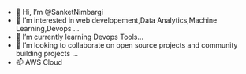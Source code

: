 - 👋 Hi, I’m @SanketNimbargi
- 👀 I’m interested in web developement,Data Analytics,Machine Learning,Devops ...
- 🌱 I’m currently learning Devops Tools...
- 💞️ I’m looking to collaborate on open source projects and community building projects ...
- 📫 AWS Cloud 

<!---
SanketNimbargi/SanketNimbargi is a ✨ special ✨ repository because its `README.md` (this file) appears on your GitHub profile.
You can click the Preview link to take a look at your changes.
--->
